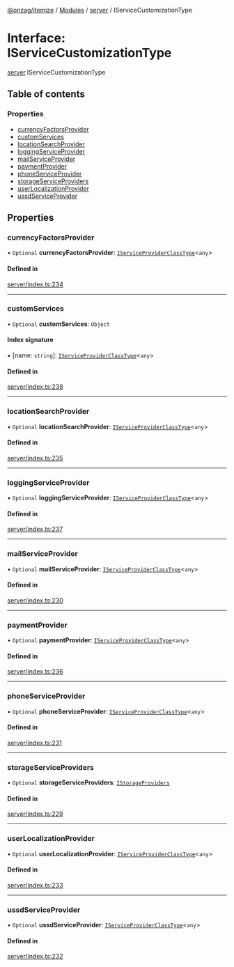 [@onzag/itemize](../README.md) / [Modules](../modules.md) / [server](../modules/server.md) / IServiceCustomizationType

# Interface: IServiceCustomizationType

[server](../modules/server.md).IServiceCustomizationType

## Table of contents

### Properties

- [currencyFactorsProvider](server.IServiceCustomizationType.md#currencyfactorsprovider)
- [customServices](server.IServiceCustomizationType.md#customservices)
- [locationSearchProvider](server.IServiceCustomizationType.md#locationsearchprovider)
- [loggingServiceProvider](server.IServiceCustomizationType.md#loggingserviceprovider)
- [mailServiceProvider](server.IServiceCustomizationType.md#mailserviceprovider)
- [paymentProvider](server.IServiceCustomizationType.md#paymentprovider)
- [phoneServiceProvider](server.IServiceCustomizationType.md#phoneserviceprovider)
- [storageServiceProviders](server.IServiceCustomizationType.md#storageserviceproviders)
- [userLocalizationProvider](server.IServiceCustomizationType.md#userlocalizationprovider)
- [ussdServiceProvider](server.IServiceCustomizationType.md#ussdserviceprovider)

## Properties

### currencyFactorsProvider

• `Optional` **currencyFactorsProvider**: [`IServiceProviderClassType`](server_services.IServiceProviderClassType.md)<`any`\>

#### Defined in

[server/index.ts:234](https://github.com/onzag/itemize/blob/a24376ed/server/index.ts#L234)

___

### customServices

• `Optional` **customServices**: `Object`

#### Index signature

▪ [name: `string`]: [`IServiceProviderClassType`](server_services.IServiceProviderClassType.md)<`any`\>

#### Defined in

[server/index.ts:238](https://github.com/onzag/itemize/blob/a24376ed/server/index.ts#L238)

___

### locationSearchProvider

• `Optional` **locationSearchProvider**: [`IServiceProviderClassType`](server_services.IServiceProviderClassType.md)<`any`\>

#### Defined in

[server/index.ts:235](https://github.com/onzag/itemize/blob/a24376ed/server/index.ts#L235)

___

### loggingServiceProvider

• `Optional` **loggingServiceProvider**: [`IServiceProviderClassType`](server_services.IServiceProviderClassType.md)<`any`\>

#### Defined in

[server/index.ts:237](https://github.com/onzag/itemize/blob/a24376ed/server/index.ts#L237)

___

### mailServiceProvider

• `Optional` **mailServiceProvider**: [`IServiceProviderClassType`](server_services.IServiceProviderClassType.md)<`any`\>

#### Defined in

[server/index.ts:230](https://github.com/onzag/itemize/blob/a24376ed/server/index.ts#L230)

___

### paymentProvider

• `Optional` **paymentProvider**: [`IServiceProviderClassType`](server_services.IServiceProviderClassType.md)<`any`\>

#### Defined in

[server/index.ts:236](https://github.com/onzag/itemize/blob/a24376ed/server/index.ts#L236)

___

### phoneServiceProvider

• `Optional` **phoneServiceProvider**: [`IServiceProviderClassType`](server_services.IServiceProviderClassType.md)<`any`\>

#### Defined in

[server/index.ts:231](https://github.com/onzag/itemize/blob/a24376ed/server/index.ts#L231)

___

### storageServiceProviders

• `Optional` **storageServiceProviders**: [`IStorageProviders`](server.IStorageProviders.md)

#### Defined in

[server/index.ts:229](https://github.com/onzag/itemize/blob/a24376ed/server/index.ts#L229)

___

### userLocalizationProvider

• `Optional` **userLocalizationProvider**: [`IServiceProviderClassType`](server_services.IServiceProviderClassType.md)<`any`\>

#### Defined in

[server/index.ts:233](https://github.com/onzag/itemize/blob/a24376ed/server/index.ts#L233)

___

### ussdServiceProvider

• `Optional` **ussdServiceProvider**: [`IServiceProviderClassType`](server_services.IServiceProviderClassType.md)<`any`\>

#### Defined in

[server/index.ts:232](https://github.com/onzag/itemize/blob/a24376ed/server/index.ts#L232)
